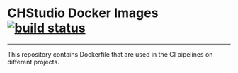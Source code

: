 # CHStudio Docker Images [![build status](https://gitlab.com/chstudio/docker-images/badges/master/build.svg)](https://gitlab.com/chstudio/docker-images/commits/master)
------------------------

This repository contains Dockerfile that are used in the CI pipelines on different projects.
